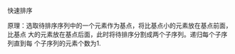 快速排序

原理：选取待排序序列中的一个元素作为基点，将比基点小的元素放在基点前面，比基点
      大的元素放在基点后面，此时将待排序分割成两个子序列。递归每个子序列直到每
      个子序列的元素个数为1.
